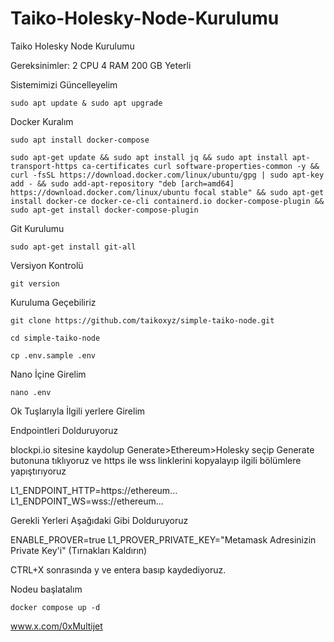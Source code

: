 # Taiko-Holesky-Node-Kurulumu
Taiko Holesky Node Kurulumu

Gereksinimler: 2 CPU 4 RAM 200 GB Yeterli

Sistemimizi Güncelleyelim

```shell
sudo apt update & sudo apt upgrade
```

Docker Kuralım

```shell
sudo apt install docker-compose
```


```shell
sudo apt-get update && sudo apt install jq && sudo apt install apt-transport-https ca-certificates curl software-properties-common -y && curl -fsSL https://download.docker.com/linux/ubuntu/gpg | sudo apt-key add - && sudo add-apt-repository "deb [arch=amd64] https://download.docker.com/linux/ubuntu focal stable" && sudo apt-get install docker-ce docker-ce-cli containerd.io docker-compose-plugin && sudo apt-get install docker-compose-plugin
```

Git Kurulumu

```shell
sudo apt-get install git-all
```

Versiyon Kontrolü

```shell
git version
```

Kuruluma Geçebiliriz

```shell
git clone https://github.com/taikoxyz/simple-taiko-node.git
```

```shell
cd simple-taiko-node
```

```shell
cp .env.sample .env
```

Nano İçine Girelim

```shell
nano .env
```

Ok Tuşlarıyla İlgili yerlere Girelim

Endpointleri Dolduruyoruz

blockpi.io sitesine kaydolup Generate>Ethereum>Holesky seçip Generate butonuna tıklıyoruz ve https ile wss linklerini kopyalayıp ilgili bölümlere yapıştırıyoruz

L1_ENDPOINT_HTTP=https://ethereum...
L1_ENDPOINT_WS=wss://ethereum...

Gerekli Yerleri Aşağıdaki Gibi Dolduruyoruz

ENABLE_PROVER=true
L1_PROVER_PRIVATE_KEY="Metamask Adresinizin Private Key'i" (Tırnakları Kaldırın)

CTRL+X sonrasında y ve entera basıp kaydediyoruz.

Nodeu başlatalım

```shell
docker compose up -d
```



www.x.com/0xMultijet
